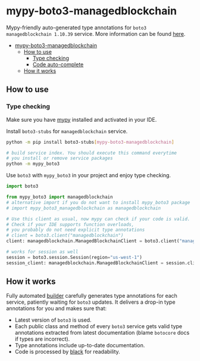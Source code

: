 # mypy-boto3-managedblockchain

Mypy-friendly auto-generated type annotations for `boto3 managedblockchain 1.10.39` service.
More information can be found [here](https://github.com/vemel/mypy_boto3).

- [mypy-boto3-managedblockchain](#mypy-boto3-managedblockchain)
  - [How to use](#how-to-use)
    - [Type checking](#type-checking)
    - [Code auto-complete](#code-auto-complete)
  - [How it works](#how-it-works)

## How to use

### Type checking

Make sure you have [mypy](https://github.com/python/mypy) installed and activated in your IDE.

Install `boto3-stubs` for `managedblockchain` service.

```bash
python -m pip install boto3-stubs[mypy-boto3-managedblockchain]

# build service index. You should execute this command everytime
# you install or remove service packages
python -m mypy_boto3
```

Use `boto3` with `mypy_boto3` in your project and enjoy type checking.

```python
import boto3

from mypy_boto3 import managedblockchain
# alternative import if you do not want to install mypy_boto3 package
# import mypy_boto3_managedblockchain as managedblockchain

# Use this client as usual, now mypy can check if your code is valid.
# Check if your IDE supports function overloads,
# you probably do not need explicit type annotations
# client = boto3.client("managedblockchain")
client: managedblockchain.ManagedBlockchainClient = boto3.client("managedblockchain")

# works for session as well
session = boto3.session.Session(region="us-west-1")
session_client: managedblockchain.ManagedBlockchainClient = session.client("managedblockchain")

```

## How it works

Fully automated [builder](https://github.com/vemel/mypy_boto3) carefully generates
type annotations for each service, patiently waiting for `boto3` updates. It delivers
a drop-in type annotations for you and makes sure that:

- Latest version of `boto3` is used.
- Each public class and method of every `boto3` service gets valid type annotations
  extracted from latest documentation (blame `botocore` docs if types are incorrect).
- Type annotations include up-to-date documentation.
- Code is processed by [black](https://github.com/psf/black) for readability.